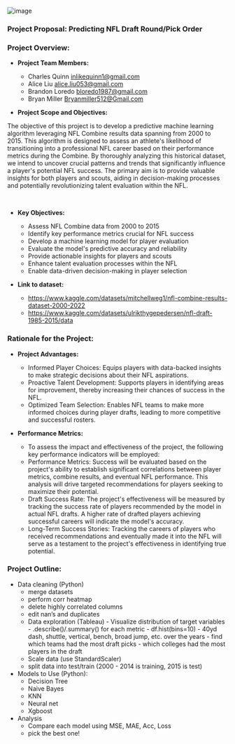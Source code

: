 ![image](https://github.com/CharlesQuinn1/project_4_fantasy_football/assets/128498023/94db26c1-e664-4ba2-a028-62e958fb35bd)


### Project Proposal: Predicting NFL Draft Round/Pick Order

### Project Overview:
*	<b>Project Team Members:</b>
    -	Charles Quinn inlikequinn1@gmail.com 
    -	Alice Liu alice.liu053@gmail.com 
    -	Brandon Loredo  bloredo1987@gmail.com  
    -	Bryan Miller Bryanmiller512@Gmail.com 

*	<b>Project Scope and Objectives:</b><br>
<p>The objective of this project is to develop a predictive machine learning algorithm leveraging NFL Combine results data spanning from 2000 to 2015. This algorithm is designed to assess an athlete's likelihood of transitioning into a professional NFL career based on their performance metrics during the Combine. By thoroughly analyzing this historical dataset, we intend to uncover crucial patterns and trends that significantly influence a player's potential NFL success. The primary aim is to provide valuable insights for both players and scouts, aiding in decision-making processes and potentially revolutionizing talent evaluation within the NFL.</p><br>

*	<b>Key Objectives:</b>
    -	Assess NFL Combine data from 2000 to 2015
    -	Identify key performance metrics crucial for NFL success
    -	Develop a machine learning model for player evaluation
    -	Evaluate the model's predictive accuracy and reliability
    -	Provide actionable insights for players and scouts
    -	Enhance talent evaluation processes within the NFL
    -	Enable data-driven decision-making in player selection

*	<b>Link to dataset:</b>
    -	https://www.kaggle.com/datasets/mitchellweg1/nfl-combine-results-dataset-2000-2022 
    -	https://www.kaggle.com/datasets/ulrikthygepedersen/nfl-draft-1985-2015/data

### Rationale for the Project:
* 	<b>Project Advantages:</b>
    -	Informed Player Choices: Equips players with data-backed insights to make strategic decisions about their NFL aspirations.
    -	Proactive Talent Development: Supports players in identifying areas for improvement, thereby increasing their chances of success in the NFL.
    -	Optimized Team Selection: Enables NFL teams to make more informed choices during player drafts, leading to more competitive and successful rosters.

*	<b>Performance Metrics:</b><br>
    -	To assess the impact and effectiveness of the project, the following key performance indicators will be employed:
    -	Performance Metrics: Success will be evaluated based on the project's ability to establish significant correlations between player metrics, combine results, and eventual NFL performance. This analysis will drive targeted recommendations for players seeking to maximize their potential.
    -	Draft Success Rate: The project's effectiveness will be measured by tracking the success rate of players recommended by the model in actual NFL drafts. A higher rate of drafted players achieving successful careers will indicate the model's accuracy.
    -	Long-Term Success Stories: Tracking the careers of players who received recommendations and eventually made it into the NFL will serve as a testament to the project's effectiveness in identifying true potential.

### Project Outline:
*	Data cleaning (Python)
    -	merge datasets
    -	perform corr heatmap
    -	delete highly correlated columns
    -	edit nan’s and duplicates
    -	Data exploration (Tableau)
            -	Visualize distribution of target variables
            -	.describe()/.summary() for each metric
            -	df.hist(bins=10)
            -	40yd dash, shuttle, vertical, bench, broad jump, etc. over the years
            -	find which teams had the most draft picks
            -	which colleges had the most players in the draft
    -	Scale data (use StandardScaler)
    -	split data into test/train (2000 - 2014 is training, 2015 is test)
* 	Models to Use (Python):
    -	Decision Tree
    -	Naive Bayes
    -	KNN
    -	Neural net
    -	Xgboost
*	Analysis
    -	Compare each model using MSE, MAE, Acc, Loss
    -	pick the best one! 

